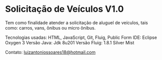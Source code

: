 # Solicitação de Veículos V1.0
Tem como finalidade atender a solicitação de  aluguel de veículos, tais como: carros, vans, ônibus ou micro ônibus.

Tecnologias usadas: HTML, JavaScript, Git, Fluig, Public Form
IDE: Eclipse Oxygen 3
Versão Java: Jdk 8u201
Versão Fluig: 1.8.1 Silver Mist

Contato:
luizantoniossoares18@hotmail.com
